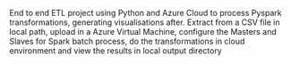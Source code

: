 End to end ETL project using Python and Azure Cloud to process Pyspark transformations, generating visualisations after. Extract from a CSV file in local path, upload in a Azure Virtual Machine, configure the Masters and Slaves for Spark batch process, do the transformations in cloud environment and view the results in local output directory
